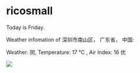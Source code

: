 # ricosmall

Today is Friday.

Weather infomation of 深圳市南山区， 广东省， 中国: 

Weather: 阴, Temperature: 17 ℃ , Air Index: 16 优

<img src="https://github-readme-stats.vercel.app/api?username=ricosmall&show_icons=true" />
